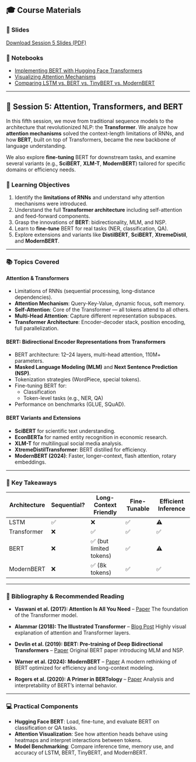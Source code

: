 ## 🎓 Course Materials

### 📑 Slides

[Download Session 5 Slides (PDF)](../pdfs/2025_BSE_NLP_Session_5.pdf)

### 📓 Notebooks

- [Implementing BERT with Hugging Face Transformers](Session_5_1_BERT_HF_Implementation.ipynb)
- [Visualizing Attention Mechanisms](Session_5_2_Attention_Visualization.ipynb)
- [Comparing LSTM vs. BERT vs. TinyBERT vs. ModernBERT](Session_5_3_Model_Comparison.ipynb)

---

## 🚀 Session 5: Attention, Transformers, and BERT

In this fifth session, we move from traditional sequence models to the architecture that revolutionized NLP: the **Transformer**. We analyze how **attention mechanisms** solved the context-length limitations of RNNs, and how **BERT**, built on top of Transformers, became the new backbone of language understanding.

We also explore **fine-tuning** BERT for downstream tasks, and examine several variants (e.g., **SciBERT**, **XLM-T**, **ModernBERT**) tailored for specific domains or efficiency needs.

### 🎯 Learning Objectives

1. Identify the **limitations of RNNs** and understand why attention mechanisms were introduced.
2. Understand the full **Transformer architecture** including self-attention and feed-forward components.
3. Grasp the innovations of **BERT**: bidirectionality, MLM, and NSP.
4. Learn to **fine-tune** BERT for real tasks (NER, classification, QA).
5. Explore extensions and variants like **DistilBERT**, **SciBERT**, **XtremeDistil**, and **ModernBERT**.

---

### 📚 Topics Covered

#### Attention & Transformers

- Limitations of RNNs (sequential processing, long-distance dependencies).
- **Attention Mechanism**: Query-Key-Value, dynamic focus, soft memory.
- **Self-Attention**: Core of the Transformer — all tokens attend to all others.
- **Multi-Head Attention**: Capture different representation subspaces.
- **Transformer Architecture**: Encoder-decoder stack, position encoding, full parallelization.

#### BERT: Bidirectional Encoder Representations from Transformers

- BERT architecture: 12–24 layers, multi-head attention, 110M+ parameters.
- **Masked Language Modeling (MLM)** and **Next Sentence Prediction (NSP)**.
- Tokenization strategies (WordPiece, special tokens).
- Fine-tuning BERT for:
  - Classification
  - Token-level tasks (e.g., NER, QA)
- Performance on benchmarks (GLUE, SQuAD).

#### BERT Variants and Extensions

- **SciBERT** for scientific text understanding.
- **EconBERTa** for named entity recognition in economic research.
- **XLM-T** for multilingual social media analysis.
- **XtremeDistilTransformer**: BERT distilled for efficiency.
- **ModernBERT (2024)**: Faster, longer-context, flash attention, rotary embeddings.

---

### 🧠 Key Takeaways

| Architecture     | Sequential? | Long-Context Friendly | Fine-Tunable | Efficient Inference |
|------------------|-------------|------------------------|--------------|----------------------|
| LSTM             | ✅          | ❌                     | ✅           | ⚠️                   |
| Transformer      | ❌          | ✅                     | ✅           | ✅                   |
| BERT             | ❌          | ✅ (but limited tokens) | ✅           | ⚠️                   |
| ModernBERT       | ❌          | ✅ (8k tokens)         | ✅           | ✅                   |

---

### 📖 Bibliography & Recommended Reading

- **Vaswani et al. (2017): Attention Is All You Need** – [Paper](https://arxiv.org/abs/1706.03762)
  The foundation of the Transformer model.

- **Alammar (2018): The Illustrated Transformer** – [Blog Post](https://jalammar.github.io/illustrated-transformer/)
  Highly visual explanation of attention and Transformer layers.

- **Devlin et al. (2019): BERT: Pre-training of Deep Bidirectional Transformers** – [Paper](https://arxiv.org/abs/1810.04805)
  Original BERT paper introducing MLM and NSP.

- **Warner et al. (2024): ModernBERT** – [Paper](https://arxiv.org/pdf/2412.13663)
  A modern rethinking of BERT optimized for efficiency and long-context modeling.

- **Rogers et al. (2020): A Primer in BERTology** – [Paper](https://arxiv.org/abs/2002.12327)
  Analysis and interpretability of BERT’s internal behavior.

---

### 💻 Practical Components

- **Hugging Face BERT**: Load, fine-tune, and evaluate BERT on classification or QA tasks.
- **Attention Visualization**: See how attention heads behave using heatmaps and interpret interactions between tokens.
- **Model Benchmarking**: Compare inference time, memory use, and accuracy of LSTM, BERT, TinyBERT, and ModernBERT.
